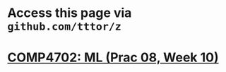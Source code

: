 # Access this page via `github.com/tttor/z`
# [COMP4702: ML (Prac 08, Week 10)](https://gist.github.com/tttor/5c0aadf2bbe3252d875d219396f9f5b9)
